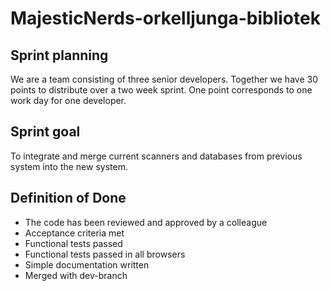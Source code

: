 # MajesticNerds-orkelljunga-bibliotek

## Sprint planning
We are a team consisting of three senior developers. Together we have 30 points to distribute over a two week sprint. One point corresponds to one work day for one developer. 

## Sprint goal
To integrate and merge current scanners and databases from previous system into the new system.

## Definition of Done
- The code has been reviewed and approved by a colleague 
- Acceptance criteria met 
- Functional tests passed 
- Functional tests passed in all browsers 
- Simple documentation written 
- Merged with dev-branch

